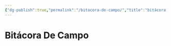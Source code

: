 ```yaml
---
{"dg-publish":true,"permalink":"/bitacora-de-campo/","title":"bitácora de campo","tags":["Ensayo"],"noteIcon":"","created":"2023-07-24T22:03:22.627-05:00","updated":"2023-07-25T12:06:43.963-05:00"}
---
```



# Bitácora De Campo
